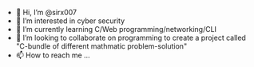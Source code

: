 - 👋 Hi, I’m @sirx007
- 👀 I’m interested in cyber security   
- 🌱 I’m currently learning C/Web programming/networking/CLI
- 💞️ I’m looking to collaborate on programming to create a project called "C-bundle of different mathmatic problem-solution"  
- 📫 How to reach me ...

<!---
sirx007/sirx007 is a ✨ special ✨ repository because its `README.md` (this file) appears on your GitHub profile.
You can click the Preview link to take a look at your changes.
--->
